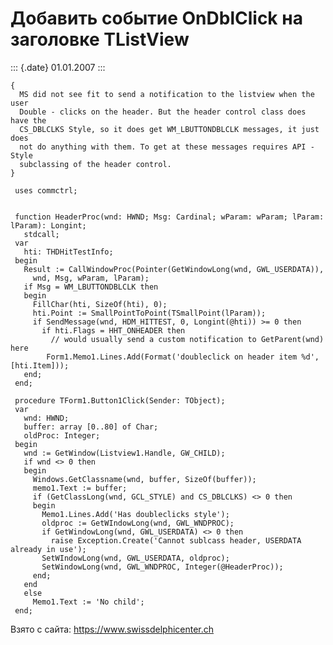 Добавить событие OnDblClick на заголовке TListView
==================================================

::: {.date}
01.01.2007
:::

    { 
      MS did not see fit to send a notification to the listview when the user 
      Double - clicks on the header. But the header control class does have the 
      CS_DBLCLKS Style, so it does get WM_LBUTTONDBLCLK messages, it just does 
      not do anything with them. To get at these messages requires API - Style 
      subclassing of the header control. 
    }
     
     uses commctrl;
     
     
     function HeaderProc(wnd: HWND; Msg: Cardinal; wParam: wParam; lParam: lParam): Longint;
       stdcall;
     var
       hti: THDHitTestInfo;
     begin
       Result := CallWindowProc(Pointer(GetWindowLong(wnd, GWL_USERDATA)),
         wnd, Msg, wParam, lParam);
       if Msg = WM_LBUTTONDBLCLK then
       begin
         FillChar(hti, SizeOf(hti), 0);
         hti.Point := SmallPointToPoint(TSmallPoint(lParam));
         if SendMessage(wnd, HDM_HITTEST, 0, Longint(@hti)) >= 0 then
           if hti.Flags = HHT_ONHEADER then
             // would usually send a custom notification to GetParent(wnd) here 
            Form1.Memo1.Lines.Add(Format('doubleclick on header item %d', [hti.Item]));
       end;
     end;
     
     procedure TForm1.Button1Click(Sender: TObject);
     var
       wnd: HWND;
       buffer: array [0..80] of Char;
       oldProc: Integer;
     begin
       wnd := GetWindow(Listview1.Handle, GW_CHILD);
       if wnd <> 0 then
       begin
         Windows.GetClassname(wnd, buffer, SizeOf(buffer));
         memo1.Text := buffer;
         if (GetClassLong(wnd, GCL_STYLE) and CS_DBLCLKS) <> 0 then
         begin
           Memo1.Lines.Add('Has doubleclicks style');
           oldproc := GetWIndowLong(wnd, GWL_WNDPROC);
           if GetWindowLong(wnd, GWL_USERDATA) <> 0 then
             raise Exception.Create('Cannot sublcass header, USERDATA already in use');
           SetWIndowLong(wnd, GWL_USERDATA, oldproc);
           SetWindowLong(wnd, GWL_WNDPROC, Integer(@HeaderProc));
         end;
       end
       else
         Memo1.Text := 'No child';
     end;

Взято с сайта: <https://www.swissdelphicenter.ch>
